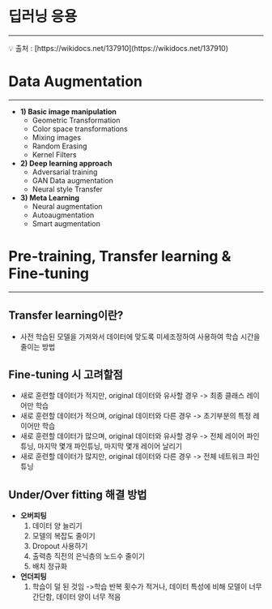 # 딥러닝 응용

---

<aside>
💡 출처 : [https://wikidocs.net/137910](https://wikidocs.net/137910)

</aside>

# **Data Augmentation**

---

- **1) Basic image manipulation**
    - Geometric Transformation
    - Color space transformations
    - Mixing images
    - Random Erasing
    - Kernel Filters
- **2) Deep learning approach**
    - Adversarial training
    - GAN Data augmentation
    - Neural style Transfer
- **3) Meta Learning**
    - Neural augmentation
    - Autoaugmentation
    - Smart augmentation

# **Pre-training, Transfer learning & Fine-tuning**

---

## **Transfer learning이란?**

- 사전 학습된 모델을 가져와서 데이터에 맞도록 미세조정하여 사용하여 학습 시간을 줄이는 방법

## **Fine-tuning 시 고려할점**

- 새로 훈련할 데이터가 적지만, original 데이터와 유사할 경우 -> 최종 클래스 레이어만 학습
- 새로 훈련할 데이터가 적으며, original 데이터와 다른 경우 -> 초기부분의 특정 레이어만 학습
- 새로 훈련할 데이터가 많으며, original 데이터와 유사할 경우 -> 전체 레이어 파인튜닝, 마지막 몇개 파인튜닝, 마지막 몇개 레이어 날리기
- 새로 훈련할 데이터가 많지만, original 데이터와 다른 경우 -> 전체 네트워크 파인튜닝

## **Under/Over fitting 해결 방법**

- **오버피팅**
    1. 데이터 양 늘리기
    2. 모델의 복잡도 줄이기
    3. Dropout 사용하기
    4. 출력층 직전의 은닉층의 노드수 줄이기
    5. 배치 정규화
- **언더피팅**
    1. 학습이 덜 된 것임 ->학습 반복 횟수가 적거나, 데이터 특성에 비해 모델이 너무 간단함, 데이터 양이 너무 적음